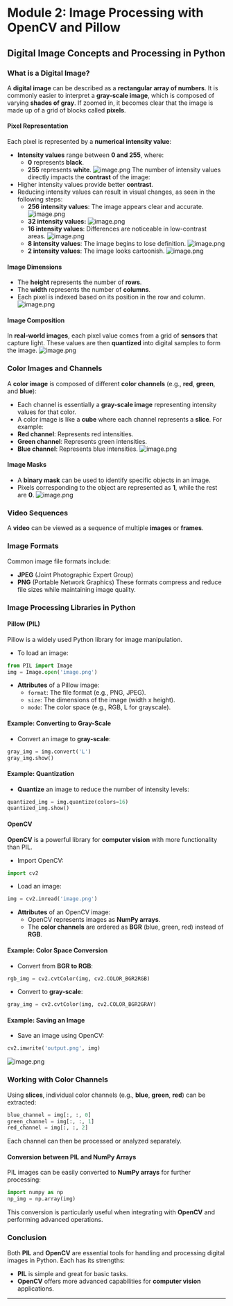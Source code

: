 

# Module 2: Image Processing with OpenCV and Pillow
## Digital Image Concepts and Processing in Python
### What is a Digital Image?
A **digital image** can be described as a **rectangular array of numbers**. It is commonly easier to interpret a **gray-scale image**, which is composed of varying **shades of gray**. If zoomed in, it becomes clear that the image is made up of a grid of blocks called **pixels**.
#### Pixel Representation
Each pixel is represented by a **numerical intensity value**:
- **Intensity values** range between **0 and 255**, where:
	- **0** represents **black**.
	- **255** represents **white**.
![image.png](https://prod-files-secure.s3.us-west-2.amazonaws.com/03e82b26-cccb-4906-bb56-adabcbdc0655/fa1bb4aa-313a-44c2-a7b3-7fa4a8432b08/image.png?X-Amz-Algorithm=AWS4-HMAC-SHA256&X-Amz-Content-Sha256=UNSIGNED-PAYLOAD&X-Amz-Credential=ASIAZI2LB4667NP2MQAU%2F20250203%2Fus-west-2%2Fs3%2Faws4_request&X-Amz-Date=20250203T161830Z&X-Amz-Expires=3600&X-Amz-Security-Token=IQoJb3JpZ2luX2VjEAAaCXVzLXdlc3QtMiJHMEUCIQCsLn2LBqsCZfUtdf4f3YoGKAc9ZmjPuiH16l2d8rNiaQIgeGU02UWKBELIc5CgtbjynKF6f%2Fmr8yb69Bz0PXGH62Eq%2FwMIGRAAGgw2Mzc0MjMxODM4MDUiDCuO0Z2Z1TTBtEuimSrcA3tppq7bpmGld%2BDNVSIhY%2B4Xo5hx1NGAS6DvaMEkYjDfQt9Vj6wq1ssMYZcrfS5%2FoUMw3Fg6oRKY1dSYS%2BCgvgXl0QkSC1%2B5bGXqE4oZC5QLPKLTUCoexnt%2B0cGtxLoId7OsAaxjEiuEHj5QDK%2Fg0lNDyf3ooEPvneeHwcudfv0db1d6WW7m0C0O9oU0vYL58rooyX0mLulBLRYIGRxVlfbpHXUJXr%2Bw9nxuUHtwF3jVs%2FStEE3VMe4OapaMA%2FLbCBEaWy8nVzOoHpMxgIZOQ9e%2F4fqPdFdm61XV2mgG35JxjIgBEXu5cZg8%2FDVmo9F39Oyjr5PAEtpKsSaqVWFHFn9t9iMzxO0wJu3IOa1JffHOAYhCz8xqsCFsT5CqXt4Me%2Bx%2FtysQCO1mMCrBeDhn7DWY7Q4zlacZp6rr%2Bm5kwbASX2Svp3%2BjSyYHlREHSRv04ZzsQkJfzzdIZNrY5IvHZNEBTKDfMwQdJy7biyhwuvKf4LvMIQ9WnqvOv5oCjiNFFq2cpnvEbTUly9o%2BZSv%2B4OUBQbeG2EA5u7SUtPW%2BbfQuGGVaxz0N5JbDvEUuz1dWqJPK8Cu0K%2BSKAltPUsbvJNJ2Crf%2Fm6nLgZWBXhdxsSLUkjanv7a3R%2BXFIUwNMMzKg70GOqUB54i9vlUbWZKi1ZpVbLpleGtrT6khsdGK6J%2FRqiIo%2B4me74SRF%2FwQ1TMhtAQD6Va6cfz1dXOZjINo5arCgx7ldcinKlg55ppOGzZZMRhF2Lef3HXqoALDpDOiQcDsJl1CJRET3jQ0GJlnk8wi0Wi6cQzGSc%2BH1BCF%2BqHbz4vT7tHtafCU6550I4XMqAVcewpyP3kU5N4%2BXamYFXaYrvnFMiVd5PbV&X-Amz-Signature=66edfa9415c66af5058f724dd37b30f216b46118d82fc53f1b4d03c133def198&X-Amz-SignedHeaders=host&x-id=GetObject)
The number of intensity values directly impacts the **contrast** of the image:
- Higher intensity values provide better **contrast**.
- Reducing intensity values can result in visual changes, as seen in the following steps:
	- **256 intensity values**: The image appears clear and accurate.
![image.png](https://prod-files-secure.s3.us-west-2.amazonaws.com/03e82b26-cccb-4906-bb56-adabcbdc0655/0de7dfb4-99dc-4b87-8932-5165b3c3b775/image.png?X-Amz-Algorithm=AWS4-HMAC-SHA256&X-Amz-Content-Sha256=UNSIGNED-PAYLOAD&X-Amz-Credential=ASIAZI2LB466QWMDXXIY%2F20250203%2Fus-west-2%2Fs3%2Faws4_request&X-Amz-Date=20250203T161830Z&X-Amz-Expires=3600&X-Amz-Security-Token=IQoJb3JpZ2luX2VjEAAaCXVzLXdlc3QtMiJIMEYCIQCBqU5JP1WFDbnLf4TIp1swZnc6fsyx0QRgmlB8CrDNZgIhAPWOWEvtuZdaB%2FJdkd9FEEymlLTJEeJ6F6L9hzSC7UQWKv8DCBkQABoMNjM3NDIzMTgzODA1IgzAX90Z6Fu%2FjdtNfq0q3APGWib6Xx%2BHNMKwBRI4bL%2BQzGzyj5zU0GtPUg1W4NYRAVQJ%2B3GG7B5h0F1VY2XXFaTrjYw6RiNbQ3RE0Sat0Xm%2FBE4uGdjQm8FKO6pHL85iZGfdMyKsHO5kteKd9GHFAfLpoD7S%2BZqiY8uH4uX65NMSPB2Q8PCVX6T%2BrTuNQIDC9V%2FKjcJtMM06vh4RFNFipWn0A5xYENpj2eVyXFfUKnBqV5hMeSV1oeS5XOe%2FoC21JOer06fA9hfb5JdLMOpo40Ilz7ltGA%2F3jeSyjumqgutYbaH3ZJ1iVdm1S1C0MZB%2BdobwkOFS3npj%2BcsGkiziOG0%2FguMyrW%2B3sIVpGdtCrj56Rj%2FUcTw7JV87PF98v2HpxAW0aOwRj4lqUWyLR1Hp9RsH%2Fy%2BLj7ekf6I0FwQrgQ2Mo96yxsP%2FdzhvuJzbEI6ekuq%2Bj3WyHpykuH6SzgQYakFJEp3fVAYUokX09Mn9d4yr2XCNPq8Fna2BUs936SAKQ%2FAHTDOmF9cmi%2Bhx6%2Fqh69vJV5CeKA4IzwUC6WqGCukuPKN15hgqOBGNB8qGy5cnPqEdZwhCfas5EWtFyrmgWXAXNyRHwdioV3XRSaUubGX9D%2BYkup2StIrcvuQESRR2uPfsoAZs7dTvBkeCmTDMyoO9BjqkAeX9HMqz%2BBuBwtK7MVPRmsHId%2BATWmUmRU7iIH49b%2B0JiTJprpAd4TwegEZvPLE4Q1BdNo7rj9zyMCGILGF6cWNuZ1nczLTSw%2FgyQhCOd%2BqZwliTSaXVL6bPsJvR73DWEHeyAaA8ZzYUXFifT7LQvO6RYaJ9Wy%2BGZ7%2FArOxBkeXYr6zfzmiN3zASaisMMCAfsYxUSWZLCNlV19iBpnCYNH9Ubf0f&X-Amz-Signature=bc4c825e61c08ebbeb62d731bd0d6780e1c108bc3913f341977d5067859f5082&X-Amz-SignedHeaders=host&x-id=GetObject)
	- **32 intensity values:**
![image.png](https://prod-files-secure.s3.us-west-2.amazonaws.com/03e82b26-cccb-4906-bb56-adabcbdc0655/7eb81f08-b190-4c5a-ba2b-2a498a15b2c4/image.png?X-Amz-Algorithm=AWS4-HMAC-SHA256&X-Amz-Content-Sha256=UNSIGNED-PAYLOAD&X-Amz-Credential=ASIAZI2LB466QWMDXXIY%2F20250203%2Fus-west-2%2Fs3%2Faws4_request&X-Amz-Date=20250203T161830Z&X-Amz-Expires=3600&X-Amz-Security-Token=IQoJb3JpZ2luX2VjEAAaCXVzLXdlc3QtMiJIMEYCIQCBqU5JP1WFDbnLf4TIp1swZnc6fsyx0QRgmlB8CrDNZgIhAPWOWEvtuZdaB%2FJdkd9FEEymlLTJEeJ6F6L9hzSC7UQWKv8DCBkQABoMNjM3NDIzMTgzODA1IgzAX90Z6Fu%2FjdtNfq0q3APGWib6Xx%2BHNMKwBRI4bL%2BQzGzyj5zU0GtPUg1W4NYRAVQJ%2B3GG7B5h0F1VY2XXFaTrjYw6RiNbQ3RE0Sat0Xm%2FBE4uGdjQm8FKO6pHL85iZGfdMyKsHO5kteKd9GHFAfLpoD7S%2BZqiY8uH4uX65NMSPB2Q8PCVX6T%2BrTuNQIDC9V%2FKjcJtMM06vh4RFNFipWn0A5xYENpj2eVyXFfUKnBqV5hMeSV1oeS5XOe%2FoC21JOer06fA9hfb5JdLMOpo40Ilz7ltGA%2F3jeSyjumqgutYbaH3ZJ1iVdm1S1C0MZB%2BdobwkOFS3npj%2BcsGkiziOG0%2FguMyrW%2B3sIVpGdtCrj56Rj%2FUcTw7JV87PF98v2HpxAW0aOwRj4lqUWyLR1Hp9RsH%2Fy%2BLj7ekf6I0FwQrgQ2Mo96yxsP%2FdzhvuJzbEI6ekuq%2Bj3WyHpykuH6SzgQYakFJEp3fVAYUokX09Mn9d4yr2XCNPq8Fna2BUs936SAKQ%2FAHTDOmF9cmi%2Bhx6%2Fqh69vJV5CeKA4IzwUC6WqGCukuPKN15hgqOBGNB8qGy5cnPqEdZwhCfas5EWtFyrmgWXAXNyRHwdioV3XRSaUubGX9D%2BYkup2StIrcvuQESRR2uPfsoAZs7dTvBkeCmTDMyoO9BjqkAeX9HMqz%2BBuBwtK7MVPRmsHId%2BATWmUmRU7iIH49b%2B0JiTJprpAd4TwegEZvPLE4Q1BdNo7rj9zyMCGILGF6cWNuZ1nczLTSw%2FgyQhCOd%2BqZwliTSaXVL6bPsJvR73DWEHeyAaA8ZzYUXFifT7LQvO6RYaJ9Wy%2BGZ7%2FArOxBkeXYr6zfzmiN3zASaisMMCAfsYxUSWZLCNlV19iBpnCYNH9Ubf0f&X-Amz-Signature=c14028166b280d8185f247c2f5e1c4ac517468871cd6435a83a830875e7c7c35&X-Amz-SignedHeaders=host&x-id=GetObject)
	- **16 intensity values**: Differences are noticeable in low-contrast areas.
![image.png](https://prod-files-secure.s3.us-west-2.amazonaws.com/03e82b26-cccb-4906-bb56-adabcbdc0655/6bf56d44-9a14-4b7b-98c2-1f00b8630f0c/image.png?X-Amz-Algorithm=AWS4-HMAC-SHA256&X-Amz-Content-Sha256=UNSIGNED-PAYLOAD&X-Amz-Credential=ASIAZI2LB466QWMDXXIY%2F20250203%2Fus-west-2%2Fs3%2Faws4_request&X-Amz-Date=20250203T161830Z&X-Amz-Expires=3600&X-Amz-Security-Token=IQoJb3JpZ2luX2VjEAAaCXVzLXdlc3QtMiJIMEYCIQCBqU5JP1WFDbnLf4TIp1swZnc6fsyx0QRgmlB8CrDNZgIhAPWOWEvtuZdaB%2FJdkd9FEEymlLTJEeJ6F6L9hzSC7UQWKv8DCBkQABoMNjM3NDIzMTgzODA1IgzAX90Z6Fu%2FjdtNfq0q3APGWib6Xx%2BHNMKwBRI4bL%2BQzGzyj5zU0GtPUg1W4NYRAVQJ%2B3GG7B5h0F1VY2XXFaTrjYw6RiNbQ3RE0Sat0Xm%2FBE4uGdjQm8FKO6pHL85iZGfdMyKsHO5kteKd9GHFAfLpoD7S%2BZqiY8uH4uX65NMSPB2Q8PCVX6T%2BrTuNQIDC9V%2FKjcJtMM06vh4RFNFipWn0A5xYENpj2eVyXFfUKnBqV5hMeSV1oeS5XOe%2FoC21JOer06fA9hfb5JdLMOpo40Ilz7ltGA%2F3jeSyjumqgutYbaH3ZJ1iVdm1S1C0MZB%2BdobwkOFS3npj%2BcsGkiziOG0%2FguMyrW%2B3sIVpGdtCrj56Rj%2FUcTw7JV87PF98v2HpxAW0aOwRj4lqUWyLR1Hp9RsH%2Fy%2BLj7ekf6I0FwQrgQ2Mo96yxsP%2FdzhvuJzbEI6ekuq%2Bj3WyHpykuH6SzgQYakFJEp3fVAYUokX09Mn9d4yr2XCNPq8Fna2BUs936SAKQ%2FAHTDOmF9cmi%2Bhx6%2Fqh69vJV5CeKA4IzwUC6WqGCukuPKN15hgqOBGNB8qGy5cnPqEdZwhCfas5EWtFyrmgWXAXNyRHwdioV3XRSaUubGX9D%2BYkup2StIrcvuQESRR2uPfsoAZs7dTvBkeCmTDMyoO9BjqkAeX9HMqz%2BBuBwtK7MVPRmsHId%2BATWmUmRU7iIH49b%2B0JiTJprpAd4TwegEZvPLE4Q1BdNo7rj9zyMCGILGF6cWNuZ1nczLTSw%2FgyQhCOd%2BqZwliTSaXVL6bPsJvR73DWEHeyAaA8ZzYUXFifT7LQvO6RYaJ9Wy%2BGZ7%2FArOxBkeXYr6zfzmiN3zASaisMMCAfsYxUSWZLCNlV19iBpnCYNH9Ubf0f&X-Amz-Signature=0e9fec1de271b897bf44e711a46b21e89f5e64c916ab2b5f156b68f70385eb77&X-Amz-SignedHeaders=host&x-id=GetObject)
	- **8 intensity values**: The image begins to lose definition.
![image.png](https://prod-files-secure.s3.us-west-2.amazonaws.com/03e82b26-cccb-4906-bb56-adabcbdc0655/cca05878-ca1a-43e0-8bec-1d146756f9ae/image.png?X-Amz-Algorithm=AWS4-HMAC-SHA256&X-Amz-Content-Sha256=UNSIGNED-PAYLOAD&X-Amz-Credential=ASIAZI2LB466QWMDXXIY%2F20250203%2Fus-west-2%2Fs3%2Faws4_request&X-Amz-Date=20250203T161830Z&X-Amz-Expires=3600&X-Amz-Security-Token=IQoJb3JpZ2luX2VjEAAaCXVzLXdlc3QtMiJIMEYCIQCBqU5JP1WFDbnLf4TIp1swZnc6fsyx0QRgmlB8CrDNZgIhAPWOWEvtuZdaB%2FJdkd9FEEymlLTJEeJ6F6L9hzSC7UQWKv8DCBkQABoMNjM3NDIzMTgzODA1IgzAX90Z6Fu%2FjdtNfq0q3APGWib6Xx%2BHNMKwBRI4bL%2BQzGzyj5zU0GtPUg1W4NYRAVQJ%2B3GG7B5h0F1VY2XXFaTrjYw6RiNbQ3RE0Sat0Xm%2FBE4uGdjQm8FKO6pHL85iZGfdMyKsHO5kteKd9GHFAfLpoD7S%2BZqiY8uH4uX65NMSPB2Q8PCVX6T%2BrTuNQIDC9V%2FKjcJtMM06vh4RFNFipWn0A5xYENpj2eVyXFfUKnBqV5hMeSV1oeS5XOe%2FoC21JOer06fA9hfb5JdLMOpo40Ilz7ltGA%2F3jeSyjumqgutYbaH3ZJ1iVdm1S1C0MZB%2BdobwkOFS3npj%2BcsGkiziOG0%2FguMyrW%2B3sIVpGdtCrj56Rj%2FUcTw7JV87PF98v2HpxAW0aOwRj4lqUWyLR1Hp9RsH%2Fy%2BLj7ekf6I0FwQrgQ2Mo96yxsP%2FdzhvuJzbEI6ekuq%2Bj3WyHpykuH6SzgQYakFJEp3fVAYUokX09Mn9d4yr2XCNPq8Fna2BUs936SAKQ%2FAHTDOmF9cmi%2Bhx6%2Fqh69vJV5CeKA4IzwUC6WqGCukuPKN15hgqOBGNB8qGy5cnPqEdZwhCfas5EWtFyrmgWXAXNyRHwdioV3XRSaUubGX9D%2BYkup2StIrcvuQESRR2uPfsoAZs7dTvBkeCmTDMyoO9BjqkAeX9HMqz%2BBuBwtK7MVPRmsHId%2BATWmUmRU7iIH49b%2B0JiTJprpAd4TwegEZvPLE4Q1BdNo7rj9zyMCGILGF6cWNuZ1nczLTSw%2FgyQhCOd%2BqZwliTSaXVL6bPsJvR73DWEHeyAaA8ZzYUXFifT7LQvO6RYaJ9Wy%2BGZ7%2FArOxBkeXYr6zfzmiN3zASaisMMCAfsYxUSWZLCNlV19iBpnCYNH9Ubf0f&X-Amz-Signature=ce1f74abb934a46d55bcfab0fdb1e19d498b553eb06d1c1d534a67fea73cb791&X-Amz-SignedHeaders=host&x-id=GetObject)
	- **2 intensity values**: The image looks cartoonish.
![image.png](https://prod-files-secure.s3.us-west-2.amazonaws.com/03e82b26-cccb-4906-bb56-adabcbdc0655/12da64d7-6b97-44e0-bc2c-52b9c47ce212/image.png?X-Amz-Algorithm=AWS4-HMAC-SHA256&X-Amz-Content-Sha256=UNSIGNED-PAYLOAD&X-Amz-Credential=ASIAZI2LB466QWMDXXIY%2F20250203%2Fus-west-2%2Fs3%2Faws4_request&X-Amz-Date=20250203T161830Z&X-Amz-Expires=3600&X-Amz-Security-Token=IQoJb3JpZ2luX2VjEAAaCXVzLXdlc3QtMiJIMEYCIQCBqU5JP1WFDbnLf4TIp1swZnc6fsyx0QRgmlB8CrDNZgIhAPWOWEvtuZdaB%2FJdkd9FEEymlLTJEeJ6F6L9hzSC7UQWKv8DCBkQABoMNjM3NDIzMTgzODA1IgzAX90Z6Fu%2FjdtNfq0q3APGWib6Xx%2BHNMKwBRI4bL%2BQzGzyj5zU0GtPUg1W4NYRAVQJ%2B3GG7B5h0F1VY2XXFaTrjYw6RiNbQ3RE0Sat0Xm%2FBE4uGdjQm8FKO6pHL85iZGfdMyKsHO5kteKd9GHFAfLpoD7S%2BZqiY8uH4uX65NMSPB2Q8PCVX6T%2BrTuNQIDC9V%2FKjcJtMM06vh4RFNFipWn0A5xYENpj2eVyXFfUKnBqV5hMeSV1oeS5XOe%2FoC21JOer06fA9hfb5JdLMOpo40Ilz7ltGA%2F3jeSyjumqgutYbaH3ZJ1iVdm1S1C0MZB%2BdobwkOFS3npj%2BcsGkiziOG0%2FguMyrW%2B3sIVpGdtCrj56Rj%2FUcTw7JV87PF98v2HpxAW0aOwRj4lqUWyLR1Hp9RsH%2Fy%2BLj7ekf6I0FwQrgQ2Mo96yxsP%2FdzhvuJzbEI6ekuq%2Bj3WyHpykuH6SzgQYakFJEp3fVAYUokX09Mn9d4yr2XCNPq8Fna2BUs936SAKQ%2FAHTDOmF9cmi%2Bhx6%2Fqh69vJV5CeKA4IzwUC6WqGCukuPKN15hgqOBGNB8qGy5cnPqEdZwhCfas5EWtFyrmgWXAXNyRHwdioV3XRSaUubGX9D%2BYkup2StIrcvuQESRR2uPfsoAZs7dTvBkeCmTDMyoO9BjqkAeX9HMqz%2BBuBwtK7MVPRmsHId%2BATWmUmRU7iIH49b%2B0JiTJprpAd4TwegEZvPLE4Q1BdNo7rj9zyMCGILGF6cWNuZ1nczLTSw%2FgyQhCOd%2BqZwliTSaXVL6bPsJvR73DWEHeyAaA8ZzYUXFifT7LQvO6RYaJ9Wy%2BGZ7%2FArOxBkeXYr6zfzmiN3zASaisMMCAfsYxUSWZLCNlV19iBpnCYNH9Ubf0f&X-Amz-Signature=01a7598349b36f7134c6f45e4288811a1ccb9cf8c1244199a14ea6cd9c61afd2&X-Amz-SignedHeaders=host&x-id=GetObject)
#### Image Dimensions
- The **height** represents the number of **rows**.
- The **width** represents the number of **columns**.
- Each pixel is indexed based on its position in the row and column.
![image.png](https://prod-files-secure.s3.us-west-2.amazonaws.com/03e82b26-cccb-4906-bb56-adabcbdc0655/ff056335-e79e-4491-b508-30cd45b6c194/image.png?X-Amz-Algorithm=AWS4-HMAC-SHA256&X-Amz-Content-Sha256=UNSIGNED-PAYLOAD&X-Amz-Credential=ASIAZI2LB4667NP2MQAU%2F20250203%2Fus-west-2%2Fs3%2Faws4_request&X-Amz-Date=20250203T161830Z&X-Amz-Expires=3600&X-Amz-Security-Token=IQoJb3JpZ2luX2VjEAAaCXVzLXdlc3QtMiJHMEUCIQCsLn2LBqsCZfUtdf4f3YoGKAc9ZmjPuiH16l2d8rNiaQIgeGU02UWKBELIc5CgtbjynKF6f%2Fmr8yb69Bz0PXGH62Eq%2FwMIGRAAGgw2Mzc0MjMxODM4MDUiDCuO0Z2Z1TTBtEuimSrcA3tppq7bpmGld%2BDNVSIhY%2B4Xo5hx1NGAS6DvaMEkYjDfQt9Vj6wq1ssMYZcrfS5%2FoUMw3Fg6oRKY1dSYS%2BCgvgXl0QkSC1%2B5bGXqE4oZC5QLPKLTUCoexnt%2B0cGtxLoId7OsAaxjEiuEHj5QDK%2Fg0lNDyf3ooEPvneeHwcudfv0db1d6WW7m0C0O9oU0vYL58rooyX0mLulBLRYIGRxVlfbpHXUJXr%2Bw9nxuUHtwF3jVs%2FStEE3VMe4OapaMA%2FLbCBEaWy8nVzOoHpMxgIZOQ9e%2F4fqPdFdm61XV2mgG35JxjIgBEXu5cZg8%2FDVmo9F39Oyjr5PAEtpKsSaqVWFHFn9t9iMzxO0wJu3IOa1JffHOAYhCz8xqsCFsT5CqXt4Me%2Bx%2FtysQCO1mMCrBeDhn7DWY7Q4zlacZp6rr%2Bm5kwbASX2Svp3%2BjSyYHlREHSRv04ZzsQkJfzzdIZNrY5IvHZNEBTKDfMwQdJy7biyhwuvKf4LvMIQ9WnqvOv5oCjiNFFq2cpnvEbTUly9o%2BZSv%2B4OUBQbeG2EA5u7SUtPW%2BbfQuGGVaxz0N5JbDvEUuz1dWqJPK8Cu0K%2BSKAltPUsbvJNJ2Crf%2Fm6nLgZWBXhdxsSLUkjanv7a3R%2BXFIUwNMMzKg70GOqUB54i9vlUbWZKi1ZpVbLpleGtrT6khsdGK6J%2FRqiIo%2B4me74SRF%2FwQ1TMhtAQD6Va6cfz1dXOZjINo5arCgx7ldcinKlg55ppOGzZZMRhF2Lef3HXqoALDpDOiQcDsJl1CJRET3jQ0GJlnk8wi0Wi6cQzGSc%2BH1BCF%2BqHbz4vT7tHtafCU6550I4XMqAVcewpyP3kU5N4%2BXamYFXaYrvnFMiVd5PbV&X-Amz-Signature=9bfc7f0d78e8f97b9c8388737d6056b13ddcf2bd00940ef62ea029c23df78ac7&X-Amz-SignedHeaders=host&x-id=GetObject)
#### Image Composition
In **real-world images**, each pixel value comes from a grid of **sensors** that capture light. These values are then **quantized** into digital samples to form the image.
![image.png](https://prod-files-secure.s3.us-west-2.amazonaws.com/03e82b26-cccb-4906-bb56-adabcbdc0655/0c721ea0-409b-4d32-b630-a00d6f170d18/image.png?X-Amz-Algorithm=AWS4-HMAC-SHA256&X-Amz-Content-Sha256=UNSIGNED-PAYLOAD&X-Amz-Credential=ASIAZI2LB4667NP2MQAU%2F20250203%2Fus-west-2%2Fs3%2Faws4_request&X-Amz-Date=20250203T161830Z&X-Amz-Expires=3600&X-Amz-Security-Token=IQoJb3JpZ2luX2VjEAAaCXVzLXdlc3QtMiJHMEUCIQCsLn2LBqsCZfUtdf4f3YoGKAc9ZmjPuiH16l2d8rNiaQIgeGU02UWKBELIc5CgtbjynKF6f%2Fmr8yb69Bz0PXGH62Eq%2FwMIGRAAGgw2Mzc0MjMxODM4MDUiDCuO0Z2Z1TTBtEuimSrcA3tppq7bpmGld%2BDNVSIhY%2B4Xo5hx1NGAS6DvaMEkYjDfQt9Vj6wq1ssMYZcrfS5%2FoUMw3Fg6oRKY1dSYS%2BCgvgXl0QkSC1%2B5bGXqE4oZC5QLPKLTUCoexnt%2B0cGtxLoId7OsAaxjEiuEHj5QDK%2Fg0lNDyf3ooEPvneeHwcudfv0db1d6WW7m0C0O9oU0vYL58rooyX0mLulBLRYIGRxVlfbpHXUJXr%2Bw9nxuUHtwF3jVs%2FStEE3VMe4OapaMA%2FLbCBEaWy8nVzOoHpMxgIZOQ9e%2F4fqPdFdm61XV2mgG35JxjIgBEXu5cZg8%2FDVmo9F39Oyjr5PAEtpKsSaqVWFHFn9t9iMzxO0wJu3IOa1JffHOAYhCz8xqsCFsT5CqXt4Me%2Bx%2FtysQCO1mMCrBeDhn7DWY7Q4zlacZp6rr%2Bm5kwbASX2Svp3%2BjSyYHlREHSRv04ZzsQkJfzzdIZNrY5IvHZNEBTKDfMwQdJy7biyhwuvKf4LvMIQ9WnqvOv5oCjiNFFq2cpnvEbTUly9o%2BZSv%2B4OUBQbeG2EA5u7SUtPW%2BbfQuGGVaxz0N5JbDvEUuz1dWqJPK8Cu0K%2BSKAltPUsbvJNJ2Crf%2Fm6nLgZWBXhdxsSLUkjanv7a3R%2BXFIUwNMMzKg70GOqUB54i9vlUbWZKi1ZpVbLpleGtrT6khsdGK6J%2FRqiIo%2B4me74SRF%2FwQ1TMhtAQD6Va6cfz1dXOZjINo5arCgx7ldcinKlg55ppOGzZZMRhF2Lef3HXqoALDpDOiQcDsJl1CJRET3jQ0GJlnk8wi0Wi6cQzGSc%2BH1BCF%2BqHbz4vT7tHtafCU6550I4XMqAVcewpyP3kU5N4%2BXamYFXaYrvnFMiVd5PbV&X-Amz-Signature=bd91a18f459911d5bf5d8b6ab528931a1f20fe9de6a035e3ad8f256125cb4aed&X-Amz-SignedHeaders=host&x-id=GetObject)
### Color Images and Channels
A **color image** is composed of different **color channels** (e.g., **red**, **green**, and **blue**):
- Each channel is essentially a **gray-scale image** representing intensity values for that color.
- A color image is like a **cube** where each channel represents a **slice**.
For example:
- **Red channel**: Represents red intensities.
- **Green channel**: Represents green intensities.
- **Blue channel**: Represents blue intensities.
![image.png](https://prod-files-secure.s3.us-west-2.amazonaws.com/03e82b26-cccb-4906-bb56-adabcbdc0655/c0cc17c9-842f-413f-82e8-f3f44278cf74/image.png?X-Amz-Algorithm=AWS4-HMAC-SHA256&X-Amz-Content-Sha256=UNSIGNED-PAYLOAD&X-Amz-Credential=ASIAZI2LB4667NP2MQAU%2F20250203%2Fus-west-2%2Fs3%2Faws4_request&X-Amz-Date=20250203T161830Z&X-Amz-Expires=3600&X-Amz-Security-Token=IQoJb3JpZ2luX2VjEAAaCXVzLXdlc3QtMiJHMEUCIQCsLn2LBqsCZfUtdf4f3YoGKAc9ZmjPuiH16l2d8rNiaQIgeGU02UWKBELIc5CgtbjynKF6f%2Fmr8yb69Bz0PXGH62Eq%2FwMIGRAAGgw2Mzc0MjMxODM4MDUiDCuO0Z2Z1TTBtEuimSrcA3tppq7bpmGld%2BDNVSIhY%2B4Xo5hx1NGAS6DvaMEkYjDfQt9Vj6wq1ssMYZcrfS5%2FoUMw3Fg6oRKY1dSYS%2BCgvgXl0QkSC1%2B5bGXqE4oZC5QLPKLTUCoexnt%2B0cGtxLoId7OsAaxjEiuEHj5QDK%2Fg0lNDyf3ooEPvneeHwcudfv0db1d6WW7m0C0O9oU0vYL58rooyX0mLulBLRYIGRxVlfbpHXUJXr%2Bw9nxuUHtwF3jVs%2FStEE3VMe4OapaMA%2FLbCBEaWy8nVzOoHpMxgIZOQ9e%2F4fqPdFdm61XV2mgG35JxjIgBEXu5cZg8%2FDVmo9F39Oyjr5PAEtpKsSaqVWFHFn9t9iMzxO0wJu3IOa1JffHOAYhCz8xqsCFsT5CqXt4Me%2Bx%2FtysQCO1mMCrBeDhn7DWY7Q4zlacZp6rr%2Bm5kwbASX2Svp3%2BjSyYHlREHSRv04ZzsQkJfzzdIZNrY5IvHZNEBTKDfMwQdJy7biyhwuvKf4LvMIQ9WnqvOv5oCjiNFFq2cpnvEbTUly9o%2BZSv%2B4OUBQbeG2EA5u7SUtPW%2BbfQuGGVaxz0N5JbDvEUuz1dWqJPK8Cu0K%2BSKAltPUsbvJNJ2Crf%2Fm6nLgZWBXhdxsSLUkjanv7a3R%2BXFIUwNMMzKg70GOqUB54i9vlUbWZKi1ZpVbLpleGtrT6khsdGK6J%2FRqiIo%2B4me74SRF%2FwQ1TMhtAQD6Va6cfz1dXOZjINo5arCgx7ldcinKlg55ppOGzZZMRhF2Lef3HXqoALDpDOiQcDsJl1CJRET3jQ0GJlnk8wi0Wi6cQzGSc%2BH1BCF%2BqHbz4vT7tHtafCU6550I4XMqAVcewpyP3kU5N4%2BXamYFXaYrvnFMiVd5PbV&X-Amz-Signature=820d223d579dbb59a56c814d298a2f2b0d0cb53543f9e06d99338e101dfd4e2e&X-Amz-SignedHeaders=host&x-id=GetObject)
#### Image Masks
- A **binary mask** can be used to identify specific objects in an image.
- Pixels corresponding to the object are represented as **1**, while the rest are **0**.
![image.png](https://prod-files-secure.s3.us-west-2.amazonaws.com/03e82b26-cccb-4906-bb56-adabcbdc0655/667eab4d-d19d-4618-81d0-663b6beb002c/image.png?X-Amz-Algorithm=AWS4-HMAC-SHA256&X-Amz-Content-Sha256=UNSIGNED-PAYLOAD&X-Amz-Credential=ASIAZI2LB4667NP2MQAU%2F20250203%2Fus-west-2%2Fs3%2Faws4_request&X-Amz-Date=20250203T161830Z&X-Amz-Expires=3600&X-Amz-Security-Token=IQoJb3JpZ2luX2VjEAAaCXVzLXdlc3QtMiJHMEUCIQCsLn2LBqsCZfUtdf4f3YoGKAc9ZmjPuiH16l2d8rNiaQIgeGU02UWKBELIc5CgtbjynKF6f%2Fmr8yb69Bz0PXGH62Eq%2FwMIGRAAGgw2Mzc0MjMxODM4MDUiDCuO0Z2Z1TTBtEuimSrcA3tppq7bpmGld%2BDNVSIhY%2B4Xo5hx1NGAS6DvaMEkYjDfQt9Vj6wq1ssMYZcrfS5%2FoUMw3Fg6oRKY1dSYS%2BCgvgXl0QkSC1%2B5bGXqE4oZC5QLPKLTUCoexnt%2B0cGtxLoId7OsAaxjEiuEHj5QDK%2Fg0lNDyf3ooEPvneeHwcudfv0db1d6WW7m0C0O9oU0vYL58rooyX0mLulBLRYIGRxVlfbpHXUJXr%2Bw9nxuUHtwF3jVs%2FStEE3VMe4OapaMA%2FLbCBEaWy8nVzOoHpMxgIZOQ9e%2F4fqPdFdm61XV2mgG35JxjIgBEXu5cZg8%2FDVmo9F39Oyjr5PAEtpKsSaqVWFHFn9t9iMzxO0wJu3IOa1JffHOAYhCz8xqsCFsT5CqXt4Me%2Bx%2FtysQCO1mMCrBeDhn7DWY7Q4zlacZp6rr%2Bm5kwbASX2Svp3%2BjSyYHlREHSRv04ZzsQkJfzzdIZNrY5IvHZNEBTKDfMwQdJy7biyhwuvKf4LvMIQ9WnqvOv5oCjiNFFq2cpnvEbTUly9o%2BZSv%2B4OUBQbeG2EA5u7SUtPW%2BbfQuGGVaxz0N5JbDvEUuz1dWqJPK8Cu0K%2BSKAltPUsbvJNJ2Crf%2Fm6nLgZWBXhdxsSLUkjanv7a3R%2BXFIUwNMMzKg70GOqUB54i9vlUbWZKi1ZpVbLpleGtrT6khsdGK6J%2FRqiIo%2B4me74SRF%2FwQ1TMhtAQD6Va6cfz1dXOZjINo5arCgx7ldcinKlg55ppOGzZZMRhF2Lef3HXqoALDpDOiQcDsJl1CJRET3jQ0GJlnk8wi0Wi6cQzGSc%2BH1BCF%2BqHbz4vT7tHtafCU6550I4XMqAVcewpyP3kU5N4%2BXamYFXaYrvnFMiVd5PbV&X-Amz-Signature=87fae965560509edf9d3e012b1f15b034b1bd32e3558942435dae305f70cffe3&X-Amz-SignedHeaders=host&x-id=GetObject)
### Video Sequences
A **video** can be viewed as a sequence of multiple **images** or **frames**.
### Image Formats
Common image file formats include:
- **JPEG** (Joint Photographic Expert Group)
- **PNG** (Portable Network Graphics)
These formats compress and reduce file sizes while maintaining image quality.
### Image Processing Libraries in Python
#### Pillow (PIL)
Pillow is a widely used Python library for image manipulation.
- To load an image:
```python
from PIL import Image
img = Image.open('image.png')
```
- **Attributes** of a Pillow image:
	- `format`: The file format (e.g., PNG, JPEG).
	- `size`: The dimensions of the image (width x height).
	- `mode`: The color space (e.g., RGB, L for grayscale).
#### Example: Converting to Gray-Scale
- Convert an image to **gray-scale**:
```python
gray_img = img.convert('L')
gray_img.show()
```
#### Example: Quantization
- **Quantize** an image to reduce the number of intensity levels:
```python
quantized_img = img.quantize(colors=16)
quantized_img.show()
```
#### OpenCV
**OpenCV** is a powerful library for **computer vision** with more functionality than PIL.
- Import OpenCV:
```python
import cv2
```
- Load an image:
```python
img = cv2.imread('image.png')
```
- **Attributes** of an OpenCV image:
	- OpenCV represents images as **NumPy arrays**.
	- The **color channels** are ordered as **BGR** (blue, green, red) instead of **RGB**.
#### Example: Color Space Conversion
- Convert from **BGR to RGB**:
```python
rgb_img = cv2.cvtColor(img, cv2.COLOR_BGR2RGB)
```
- Convert to **gray-scale**:
```python
gray_img = cv2.cvtColor(img, cv2.COLOR_BGR2GRAY)
```
#### Example: Saving an Image
- Save an image using OpenCV:
```python
cv2.imwrite('output.png', img)
```
![image.png](https://prod-files-secure.s3.us-west-2.amazonaws.com/03e82b26-cccb-4906-bb56-adabcbdc0655/25fcc977-54ea-484c-997e-9b6bd016f347/image.png?X-Amz-Algorithm=AWS4-HMAC-SHA256&X-Amz-Content-Sha256=UNSIGNED-PAYLOAD&X-Amz-Credential=ASIAZI2LB4667NP2MQAU%2F20250203%2Fus-west-2%2Fs3%2Faws4_request&X-Amz-Date=20250203T161830Z&X-Amz-Expires=3600&X-Amz-Security-Token=IQoJb3JpZ2luX2VjEAAaCXVzLXdlc3QtMiJHMEUCIQCsLn2LBqsCZfUtdf4f3YoGKAc9ZmjPuiH16l2d8rNiaQIgeGU02UWKBELIc5CgtbjynKF6f%2Fmr8yb69Bz0PXGH62Eq%2FwMIGRAAGgw2Mzc0MjMxODM4MDUiDCuO0Z2Z1TTBtEuimSrcA3tppq7bpmGld%2BDNVSIhY%2B4Xo5hx1NGAS6DvaMEkYjDfQt9Vj6wq1ssMYZcrfS5%2FoUMw3Fg6oRKY1dSYS%2BCgvgXl0QkSC1%2B5bGXqE4oZC5QLPKLTUCoexnt%2B0cGtxLoId7OsAaxjEiuEHj5QDK%2Fg0lNDyf3ooEPvneeHwcudfv0db1d6WW7m0C0O9oU0vYL58rooyX0mLulBLRYIGRxVlfbpHXUJXr%2Bw9nxuUHtwF3jVs%2FStEE3VMe4OapaMA%2FLbCBEaWy8nVzOoHpMxgIZOQ9e%2F4fqPdFdm61XV2mgG35JxjIgBEXu5cZg8%2FDVmo9F39Oyjr5PAEtpKsSaqVWFHFn9t9iMzxO0wJu3IOa1JffHOAYhCz8xqsCFsT5CqXt4Me%2Bx%2FtysQCO1mMCrBeDhn7DWY7Q4zlacZp6rr%2Bm5kwbASX2Svp3%2BjSyYHlREHSRv04ZzsQkJfzzdIZNrY5IvHZNEBTKDfMwQdJy7biyhwuvKf4LvMIQ9WnqvOv5oCjiNFFq2cpnvEbTUly9o%2BZSv%2B4OUBQbeG2EA5u7SUtPW%2BbfQuGGVaxz0N5JbDvEUuz1dWqJPK8Cu0K%2BSKAltPUsbvJNJ2Crf%2Fm6nLgZWBXhdxsSLUkjanv7a3R%2BXFIUwNMMzKg70GOqUB54i9vlUbWZKi1ZpVbLpleGtrT6khsdGK6J%2FRqiIo%2B4me74SRF%2FwQ1TMhtAQD6Va6cfz1dXOZjINo5arCgx7ldcinKlg55ppOGzZZMRhF2Lef3HXqoALDpDOiQcDsJl1CJRET3jQ0GJlnk8wi0Wi6cQzGSc%2BH1BCF%2BqHbz4vT7tHtafCU6550I4XMqAVcewpyP3kU5N4%2BXamYFXaYrvnFMiVd5PbV&X-Amz-Signature=a11c26a38b073dda64ccd45882a7a3b8d08e84dd4b55fff46c84d70cee11a98c&X-Amz-SignedHeaders=host&x-id=GetObject)
### Working with Color Channels
Using **slices**, individual color channels (e.g., **blue**, **green**, **red**) can be extracted:
```python
blue_channel = img[:, :, 0]
green_channel = img[:, :, 1]
red_channel = img[:, :, 2]
```
Each channel can then be processed or analyzed separately.
#### Conversion between PIL and NumPy Arrays
PIL images can be easily converted to **NumPy arrays** for further processing:
```python
import numpy as np
np_img = np.array(img)
```
This conversion is particularly useful when integrating with **OpenCV** and performing advanced operations.
### Conclusion
Both **PIL** and **OpenCV** are essential tools for handling and processing digital images in Python. Each has its strengths:
- **PIL** is simple and great for basic tasks.
- **OpenCV** offers more advanced capabilities for **computer vision** applications.
___


